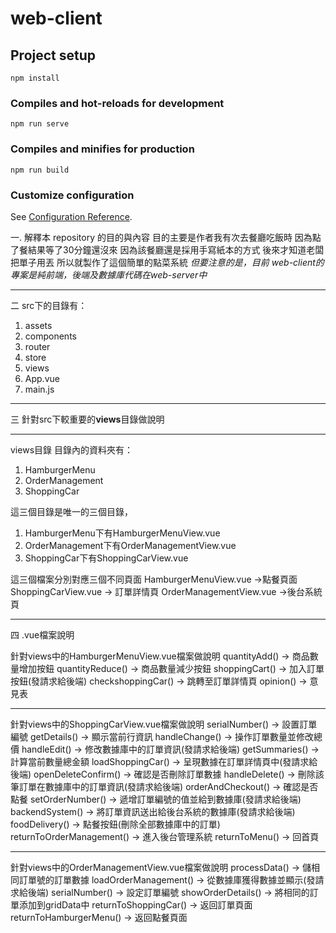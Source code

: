 # web-client

## Project setup
```
npm install
```

### Compiles and hot-reloads for development
```
npm run serve
```

### Compiles and minifies for production
```
npm run build
```

### Customize configuration
See [Configuration Reference](https://cli.vuejs.org/config/).

一. 解釋本 repository 的目的與內容
目的主要是作者我有次去餐廳吃飯時
因為點了餐結果等了30分鐘還沒來
因為該餐廳還是採用手寫紙本的方式
後來才知道老闆把單子用丟
所以就製作了這個簡單的點菜系統
*但要注意的是，目前 web-client的專案是純前端，後端及數據庫代碼在web-server中*


---------------------------------


二 src下的目錄有：
1. assets
2. components
3. router
4. store
5. views
6. App.vue
7. main.js


---------------------------------


三 針對src下較重要的**views**目錄做說明

---------------------------------

views目錄
目錄內的資料夾有：
1. HamburgerMenu
2. OrderManagement
3. ShoppingCar


這三個目錄是唯一的三個目錄，
1. HamburgerMenu下有HamburgerMenuView.vue
2. OrderManagement下有OrderManagementView.vue
3. ShoppingCar下有ShoppingCarView.vue


這三個檔案分別對應三個不同頁面
HamburgerMenuView.vue ->點餐頁面
ShoppingCarView.vue -> 訂單詳情頁
OrderManagementView.vue ->後台系統頁


---------------------------------


四 .vue檔案說明

針對views中的HamburgerMenuView.vue檔案做說明
quantityAdd() -> 商品數量增加按鈕
quantityReduce() -> 商品數量減少按鈕
shoppingCart() -> 加入訂單按鈕(發請求給後端)
checkshoppingCar() -> 跳轉至訂單詳情頁
opinion() -> 意見表

---------------------------------

針對views中的ShoppingCarView.vue檔案做說明
serialNumber() -> 設置訂單編號
getDetails() -> 顯示當前行資訊
handleChange() -> 操作訂單數量並修改總價
handleEdit() -> 修改數據庫中的訂單資訊(發請求給後端)
getSummaries() -> 計算當前數量總金額
loadShoppingCar() -> 呈現數據在訂單詳情頁中(發請求給後端)
openDeleteConfirm() -> 確認是否刪除訂單數據
handleDelete() -> 刪除該筆訂單在數據庫中的訂單資訊(發請求給後端)
orderAndCheckout() -> 確認是否點餐
setOrderNumber() -> 遞增訂單編號的值並給到數據庫(發請求給後端)
backendSystem() -> 將訂單資訊送出給後台系統的數據庫(發請求給後端)
foodDelivery() -> 點餐按鈕(刪除全部數據庫中的訂單) 
returnToOrderManagement() -> 進入後台管理系統
returnToMenu() -> 回首頁

---------------------------------

針對views中的OrderManagementView.vue檔案做說明
processData() -> 儲相同訂單號的訂單數據
loadOrderManagement() -> 從數據庫獲得數據並顯示(發請求給後端)
serialNumber() -> 設定訂單編號
showOrderDetails() -> 將相同的訂單添加到gridData中 
returnToShoppingCar() -> 返回訂單頁面
returnToHamburgerMenu() -> 返回點餐頁面


